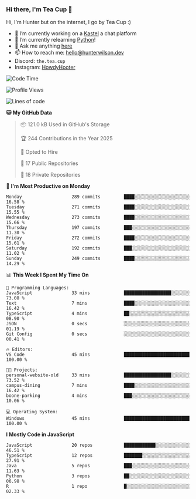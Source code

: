### Hi there, I'm Tea Cup 👋 

Hi, I'm Hunter but on the internet, I go by Tea Cup :)

- 🔭 I’m currently working on a [Kastel](https://github.com/KastelApp) a chat platform
- 🌱 I’m currently relearning [Python](https://github.com/TheTeaCup/CIS-3680)!
- 💬 Ask me anything [here](https://github.com/TheTeaCup/TheTeaCup/issues)
- 📫 How to reach me: [hello@hunterwilson.dev](mailto:hello@hunterwilson.dev)
- Discord: `the.tea.cup`
- Instagram: [HowdyHooter](https://instagram.com/HowdyHooter)

<!--START_SECTION:waka-->
![Code Time](http://img.shields.io/badge/Code%20Time-634%20hrs%2031%20mins-blue)

![Profile Views](http://img.shields.io/badge/Profile%20Views-0-blue)

![Lines of code](https://img.shields.io/badge/From%20Hello%20World%20I%27ve%20Written-839.9%20thousand%20lines%20of%20code-blue)

**🐱 My GitHub Data** 

> 📦 121.0 kB Used in GitHub's Storage 
 > 
> 🏆 244 Contributions in the Year 2025
 > 
> 💼 Opted to Hire
 > 
> 📜 17 Public Repositories 
 > 
> 🔑 18 Private Repositories 
 > 
📅 **I'm Most Productive on Monday** 

```text
Monday                   289 commits         ████░░░░░░░░░░░░░░░░░░░░░   16.58 % 
Tuesday                  271 commits         ████░░░░░░░░░░░░░░░░░░░░░   15.55 % 
Wednesday                273 commits         ████░░░░░░░░░░░░░░░░░░░░░   15.66 % 
Thursday                 197 commits         ███░░░░░░░░░░░░░░░░░░░░░░   11.30 % 
Friday                   272 commits         ████░░░░░░░░░░░░░░░░░░░░░   15.61 % 
Saturday                 192 commits         ███░░░░░░░░░░░░░░░░░░░░░░   11.02 % 
Sunday                   249 commits         ████░░░░░░░░░░░░░░░░░░░░░   14.29 % 
```


📊 **This Week I Spent My Time On** 

```text
💬 Programming Languages: 
JavaScript               33 mins             ██████████████████░░░░░░░   73.08 % 
Text                     7 mins              ████░░░░░░░░░░░░░░░░░░░░░   16.42 % 
TypeScript               4 mins              ██░░░░░░░░░░░░░░░░░░░░░░░   08.90 % 
JSON                     0 secs              ░░░░░░░░░░░░░░░░░░░░░░░░░   01.19 % 
Git Config               0 secs              ░░░░░░░░░░░░░░░░░░░░░░░░░   00.41 % 

🔥 Editors: 
VS Code                  45 mins             █████████████████████████   100.00 % 

🐱‍💻 Projects: 
personal-website-old     33 mins             ██████████████████░░░░░░░   73.52 % 
campus-dining            7 mins              ████░░░░░░░░░░░░░░░░░░░░░   16.42 % 
boone-parking            4 mins              ███░░░░░░░░░░░░░░░░░░░░░░   10.06 % 

💻 Operating System: 
Windows                  45 mins             █████████████████████████   100.00 % 
```

**I Mostly Code in JavaScript** 

```text
JavaScript               20 repos            ████████████░░░░░░░░░░░░░   46.51 % 
TypeScript               12 repos            ███████░░░░░░░░░░░░░░░░░░   27.91 % 
Java                     5 repos             ███░░░░░░░░░░░░░░░░░░░░░░   11.63 % 
Python                   3 repos             ██░░░░░░░░░░░░░░░░░░░░░░░   06.98 % 
R                        1 repo              █░░░░░░░░░░░░░░░░░░░░░░░░   02.33 % 
```




<!--END_SECTION:waka-->
